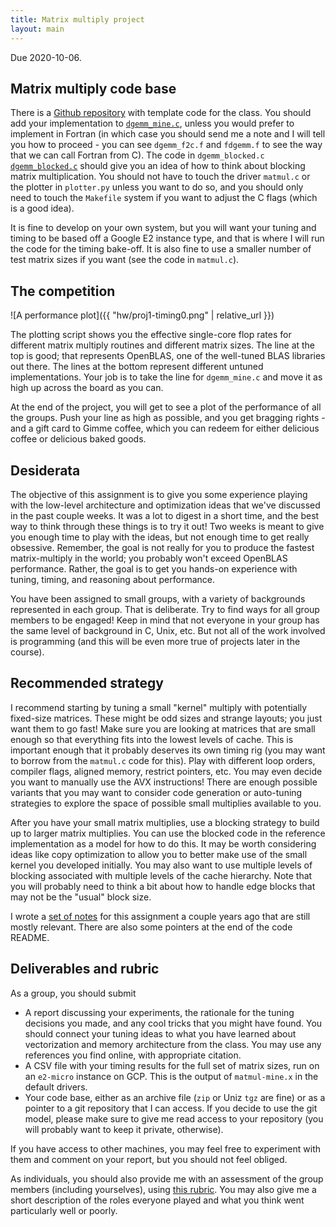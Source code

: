 ```yaml
---
title: Matrix multiply project
layout: main
---
```


Due 2020-10-06.

## Matrix multiply code base

There is a [Github repository](https://github.com/cs5220-f20/matmul-project)
with template code for the class.  You should add your implementation
to
[`dgemm_mine.c`](https://github.com/cs5220-f20/matmul-project/blob/master/dgemm_mine.c),
unless you would prefer to implement in Fortran (in which case you
should send me a note and I will tell you how to proceed - you can see
`dgemm_f2c.f` and `fdgemm.f` to see the way that we can call Fortran
from C).  The code in `dgemm_blocked.c`
[`dgemm_blocked.c`](https://github.com/cs5220-f20/matmul-project/blob/master/dgemm_blocked.c)
should give you an idea of how to think about blocking matrix
multiplication.  You should not have to touch the driver `matmul.c` or
the plotter in `plotter.py` unless you want to do so, and you should
only need to touch the `Makefile` system if you want to adjust the C
flags (which is a good idea).

It is fine to develop on your own system, but you will want your
tuning and timing to be based off a Google E2 instance type, and that
is where I will run the code for the timing bake-off.  It is also fine
to use a smaller number of test matrix sizes if you want (see the code
in `matmul.c`).

## The competition

![A performance plot]({{ "hw/proj1-timing0.png" | relative_url }})

The plotting script shows you the effective single-core flop rates for
different matrix multiply routines and different matrix sizes.  The
line at the top is good; that represents OpenBLAS, one of the
well-tuned BLAS libraries out there.  The lines at the bottom
represent different untuned implementations.  Your job is to take the
line for `dgemm_mine.c` and move it as high up across the board as you
can.

At the end of the project, you will get to see a plot of the
performance of all the groups.  Push your line as high as possible,
and you get bragging rights - and a gift card to Gimme coffee, which
you can redeem for either delicious coffee or delicious baked goods.

## Desiderata

The objective of this assignment is to give you some experience
playing with the low-level architecture and optimization ideas
that we've discussed in the past couple weeks.  It was a lot to digest
in a short time, and the best way to think through these things is to
try it out!  Two weeks is meant to give you enough time to play with
the ideas, but not enough time to get really obsessive.  Remember, the
goal is not really for you to produce the fastest matrix-multiply in
the world; you probably won't exceed OpenBLAS performance.  Rather,
the goal is to get you hands-on experience with tuning, timing, and
reasoning about performance.

You have been assigned to small groups, with a variety of backgrounds
represented in each group.  That is deliberate.  Try to find ways for
all group members to be engaged!  Keep in mind that not everyone in
your group has the same level of background in C, Unix, etc.  But not
all of the work involved is programming (and this will be even more
true of projects later in the course).

## Recommended strategy

I recommend starting by tuning a small "kernel" multiply with
potentially fixed-size matrices.  These might be odd sizes and strange
layouts; you just want them to go fast!  Make sure you are looking at
matrices that are small enough so that everything fits into the lowest
levels of cache.  This is important enough that it probably deserves
its own timing rig (you may want to borrow from the `matmul.c` code
for this).  Play with different loop orders, compiler flags,
aligned memory, restrict pointers, etc.  You may even decide you want
to manually use the AVX instructions!  There are enough possible
variants that you may want to consider code generation or auto-tuning
strategies to explore the space of possible small multiplies available
to you.

After you have your small matrix multiplies, use a blocking strategy
to build up to larger matrix multiplies.  You can use the blocked code
in the reference implementation as a model for how to do this.  It may
be worth considering ideas like copy optimization to allow you to
better make use of the small kernel you developed initially.  You
may also want to use multiple levels of blocking associated
with multiple levels of the cache hierarchy.  Note that you will
probably need to think a bit about how to handle edge blocks that may
not be the "usual" block size.

I wrote a [set of
notes](https://www.cs.cornell.edu/~bindel/class/cs5220-f11/notes/serial-tuning.pdf)
for this assignment a couple years ago that are still mostly
relevant.  There are also some pointers at the end of the code README.

## Deliverables and rubric

As a group, you should submit

- A report discussing your experiments, the rationale for the tuning
  decisions you made, and any cool tricks that you might have found.
  You should connect your tuning ideas to what you have learned about
  vectorization and memory architecture from the class.
  You may use any references you find online, with appropriate citation.
- A CSV file with your timing results for the full set of matrix
  sizes, run on an `e2-micro` instance on GCP.  This is the output of
  `matmul-mine.x` in the default drivers.
- Your code base, either as an archive file (`zip` or Uniz `tgz` are
  fine) or as a pointer to a git repository that I can access.  If you
  decide to use the git model, please make sure to give me read access
  to your repository (you will probably want to keep it private,
  otherwise).

If you have access to other machines, you may feel free to experiment
with them and comment on your report, but you should not feel obliged.

As individuals, you should also provide me with an assessment of the
group members (including yourselves), using [this
rubric](https://teaching.cornell.edu/resource/example-group-work-rubric).
You may also give me a short description of the roles everyone played
and what you think went particularly well or poorly.
